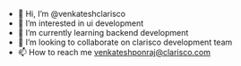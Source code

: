 - 👋 Hi, I’m @venkateshclarisco
- 👀 I’m interested in ui development 
- 🌱 I’m currently learning backend development 
- 💞️ I’m looking to collaborate on clarisco development team
- 📫 How to reach me venkateshponraj@clarisco.com

<!---
venkateshclarisco/venkateshclarisco is a ✨ special ✨ repository because its `README.md` (this file) appears on your GitHub profile.
You can click the Preview link to take a look at your changes.
--->
